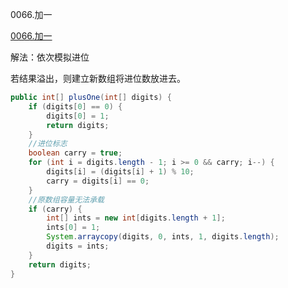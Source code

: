 0066.加一

[0066.加一](https://leetcode-cn.com/problems/plus-one/)

解法：依次模拟进位

若结果溢出，则建立新数组将进位数放进去。



```java
public int[] plusOne(int[] digits) {
    if (digits[0] == 0) {
        digits[0] = 1;
        return digits;
    }
    //进位标志
    boolean carry = true;
    for (int i = digits.length - 1; i >= 0 && carry; i--) {
        digits[i] = (digits[i] + 1) % 10;
        carry = digits[i] == 0;
    }
    //原数组容量无法承载
    if (carry) {
        int[] ints = new int[digits.length + 1];
        ints[0] = 1;
        System.arraycopy(digits, 0, ints, 1, digits.length);
        digits = ints;
    }
    return digits;
}
```



